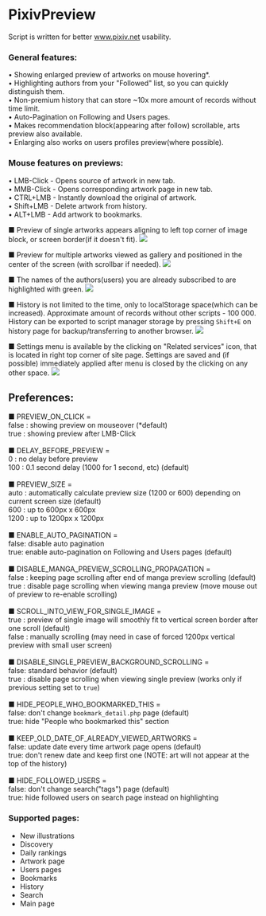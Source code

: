 # PixivPreview

Script is written for better www.pixiv.net usability.

### General features:
• Showing enlarged preview of artworks on mouse hovering*.<br>
• Highlighting authors from your "Followed" list, so you can quickly distinguish them.<br>
• Non-premium history that can store ~10x more amount of records without time limit.<br>
• Auto-Pagination on Following and Users pages.<br>
• Makes recommendation block(appearing after follow) scrollable, arts preview also available.<br>
• Enlarging also works on users profiles preview(where possible).<br>

### Mouse features on previews:
• LMB-Click - Opens source of artwork in new tab.<br>
• MMB-Click - Opens corresponding artwork page in new tab.<br>
• CTRL+LMB - Instantly download the original of artwork.<br>
• Shift+LMB - Delete artwork from history.<br>
• ALT+LMB - Add artwork to bookmarks.<br>

■ Preview of single artworks appears aligning to left top corner of image block, or screen border(if it doesn't fit).
![](https://user-images.githubusercontent.com/19971564/159192783-a6412253-1d1a-4f72-a25f-f98bbf612496.jpg)

■ Preview for multiple artworks viewed as gallery and positioned in the center of the screen (with scrollbar if needed).
![](https://user-images.githubusercontent.com/19971564/159192968-3e99a064-d0f0-4328-bddc-820a2b2f6dad.png)

■ The names of the authors(users) you are already subscribed to are highlighted with green.
<img src=https://user-images.githubusercontent.com/19971564/140511941-bb87fd1e-a21e-4ce9-9e8e-a4c00b7aa283.png><br>

■ History is not limited to the time, only to localStorage space(which can be increased). Approximate amount of records without other scripts - 100 000. History can be exported to script manager storage by pressing `Shift+E` on history page for backup/transferring to another browser.
<img src=https://user-images.githubusercontent.com/19971564/140512333-97576bbc-3bb9-4687-a0b3-97e87d578312.png><br>

■ Settings menu is available by the clicking on "Related services" icon, that is located in right top corner of site page. Settings are saved and (if possible) immediately applied after menu is closed by the clicking on any other space.
![](https://user-images.githubusercontent.com/19971564/159194686-4f28a206-4241-42d6-a54e-17d40200524a.jpg)

## Preferences:

■ PREVIEW_ON_CLICK =<br>
false : showing preview on mouseover (\*default)<br>
true : showing preview after LMB-Click<br>
<br>
■ DELAY_BEFORE_PREVIEW =<br>
0 : no delay before preview <br>
100 : 0.1 second delay (1000 for 1 second, etc) (default)<br>
<br>
■ PREVIEW_SIZE =<br>
auto : automatically calculate preview size (1200 or 600) depending on current screen size (default)<br>
600 : up to 600px x 600px<br>
1200 : up to 1200px x 1200px<br>
<br>
■ ENABLE_AUTO_PAGINATION =<br>
false: disable auto pagination<br>
true: enable auto-pagination on Following and Users pages (default)<br>
<br>
■ DISABLE_MANGA_PREVIEW_SCROLLING_PROPAGATION =<br>
false : keeping page scrolling after end of manga preview scrolling (default)<br>
true : disable page scrolling when viewing manga preview (move mouse out of preview to re-enable scrolling)<br>
<br>
■ SCROLL_INTO_VIEW_FOR_SINGLE_IMAGE =<br>
true : preview of single image will smoothly fit to vertical screen border after one scroll (default)<br>
false : manually scrolling (may need in case of forced 1200px vertical preview with small user screen)<br>
<br>
■ DISABLE_SINGLE_PREVIEW_BACKGROUND_SCROLLING =<br>
false: standard behavior (default)<br>
true : disable page scrolling when viewing single preview (works only if previous setting set to `true`)<br>
<br>
■ HIDE_PEOPLE_WHO_BOOKMARKED_THIS =<br>
false: don't change `bookmark_detail.php` page (default)<br>
true: hide "People who bookmarked this" section<br>
<br>
■ KEEP_OLD_DATE_OF_ALREADY_VIEWED_ARTWORKS =<br>
false: update date every time artwork page opens (default)<br>
true: don't renew date and keep first one (NOTE: art will not appear at the top of the history)<br>
<br>
■ HIDE_FOLLOWED_USERS =<br>
false: don't change search("tags") page (default)<br>
true: hide followed users on search page instead on highlighting<br>
### Supported pages:

- New illustrations<br>
- Discovery<br>
- Daily rankings<br>
- Artwork page<br>
- Users pages<br>
- Bookmarks<br>
- History<br>
- Search<br>
- Main page<br>
